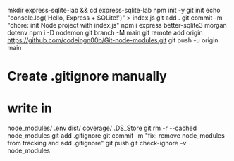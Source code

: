 mkdir express-sqlite-lab && cd express-sqlite-lab
npm init -y
git init
echo "console.log('Hello, Express + SQLite!')" > index.js
git add .
git commit -m "chore: init Node project with index.js"
npm i express better-sqlite3 morgan dotenv
npm i -D nodemon
git branch -M main
git remote add origin https://github.com/codeingn00b/Git-node-modules.git
git push -u origin main
# Create .gitignore manually 
# write in
node_modules/
.env
dist/
coverage/
.DS_Store
git rm -r --cached node_modules
git add .gitignore
git commit -m "fix: remove node_modules from tracking and add .gitignore"
git push
git check-ignore -v node_modules
